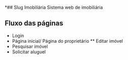 *## Slug Imobiliária
Sistema web de imobiliária
## Fluxo das páginas
* Login 
* Página inicial/ Página do proprietário
** Editar imóvel
* Pesquisar imóvel
* Solicitar aluguel




